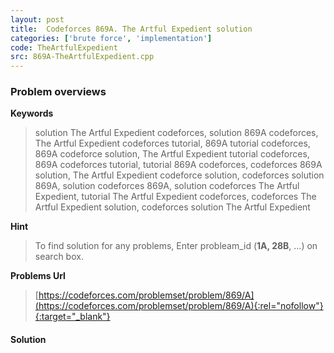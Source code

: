 ```yaml
---
layout: post
title:  Codeforces 869A. The Artful Expedient solution
categories: ['brute force', 'implementation']
code: TheArtfulExpedient
src: 869A-TheArtfulExpedient.cpp
---
```

### **Problem overviews**

**Keywords**
> solution The Artful Expedient codeforces, solution 869A codeforces, The Artful Expedient codeforces tutorial, 869A tutorial codeforces, 869A codeforce solution, The Artful Expedient tutorial codeforces, 869A codeforces tutorial, tutorial 869A codeforces, codeforces 869A solution, The Artful Expedient codeforce solution, codeforces solution 869A, solution codeforces 869A, solution codeforces The Artful Expedient, tutorial The Artful Expedient codeforces, codeforces The Artful Expedient solution, codeforces solution The Artful Expedient

**Hint**
> To find solution for any problems, Enter probleam_id (**1A, 28B**, ...) on search box. 

**Problems Url**
> [https://codeforces.com/problemset/problem/869/A](https://codeforces.com/problemset/problem/869/A){:rel="nofollow"}{:target="_blank"}

#### **Solution**



